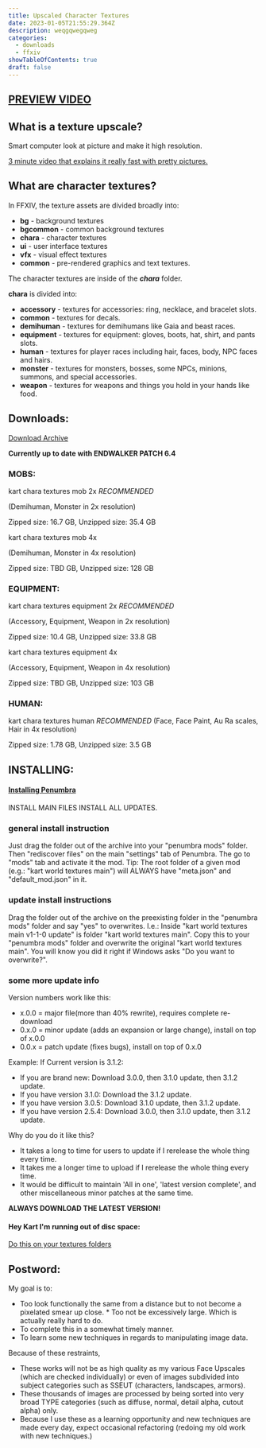 ```yaml
---
title: Upscaled Character Textures
date: 2023-01-05T21:55:29.364Z
description: weqgqwegqweg
categories:
  - downloads
  - ffxiv
showTableOfContents: true
draft: false
---
```


## **[PREVIEW VIDEO](https://www.youtube.com/watch?v=M1_HPTJpZvk)**

## **What is a texture upscale?**

Smart computer look at picture and make it high resolution.

[3 minute video that explains it really fast with pretty pictures.](https://www.youtube.com/watch?v=Fix6u4pksrg)

## **What are character textures?**

In FFXIV, the texture assets are divided broadly into:

-   **bg** - background textures
-   **bgcommon** - common background textures
-   **chara** - character textures
-   **ui** - user interface textures
-   **vfx** - visual effect textures
-   **common** - pre-rendered graphics and text textures.

The character textures are inside of the **_chara_** folder.

**chara** is divided into:

-   **accessory** - textures for accessories: ring, necklace, and bracelet slots.
-   **common** - textures for decals.
-   **demihuman** - textures for demihumans like Gaia and beast races.
-   **equipment** - textures for equipment: gloves, boots, hat, shirt, and pants slots.
-   **human** - textures for player races including hair, faces, body, NPC faces and hairs.
-   **monster** - textures for monsters, bosses, some NPCs, minions, summons, and special accessories.
-   **weapon** - textures for weapons and things you hold in your hands like food.

## Downloads:

[D﻿ownload Archive](https://kache.kartoffels.club)

**Currently up to date with ENDWALKER PATCH 6.4**

### **MOBS:**

kart chara textures mob 2x _RECOMMENDED_

(Demihuman, Monster in 2x resolution)

Zipped size: 16.7 GB, Unzipped size: 35.4 GB

kart chara textures mob 4x

(Demihuman, Monster in 4x resolution)

Zipped size: TBD GB, Unzipped size: 128 GB

### **EQUIPMENT:**

kart chara textures equipment 2x _RECOMMENDED_

(Accessory, Equipment, Weapon in 2x resolution)

Zipped size: 10.4 GB, Unzipped size: 33.8 GB

kart chara textures equipment 4x

(Accessory, Equipment, Weapon in 4x resolution)

Zipped size: TBD GB, Unzipped size: 103 GB

### **HUMAN**:

kart chara textures human _RECOMMENDED_ (Face, Face Paint, Au Ra scales, Hair in 4x resolution)

Zipped size: 1.78 GB, Unzipped size: 3.5 GB

## INSTALLING:

#### **[Installing Penumbra](https://reniguide.info/#installpenumbra)**

I﻿NSTALL MAIN FILES INSTALL ALL UPDATES.

### general install instruction

Just drag the folder out of the archive into your "penumbra mods" folder. Then "rediscover files" on the main "settings" tab of Penumbra. The go to "mods" tab and activate it the mod. Tip: The root folder of a given mod (e.g.: "kart world textures main") will ALWAYS have "meta.json" and "default_mod.json" in it.

### update install instructions

Drag the folder out of the archive on the preexisting folder in the "penumbra mods" folder and say "yes" to overwrites. I.e.: Inside "kart world textures main v1-1-0 update" is folder "kart world textures main". Copy this to your "penumbra mods" folder and overwrite the original "kart world textures main". You will know you did it right if Windows asks "Do you want to overwrite?".

### some more update info
Version numbers work like this: 
 - x.0.0 = major file(more than 40% rewrite), requires complete re-download  
-    0.x.0 = minor update (adds an expansion or large change), install on top of x.0.0  
-    0.0.x = patch update (fixes bugs), install on top of 0.x.0

Example: If Current version is 3.1.2:  

-   If you are brand new: Download 3.0.0, then 3.1.0 update, then 3.1.2 update.
-   If you have version 3.1.0: Download the 3.1.2 update.
-   If you have version 3.0.5: Download 3.1.0 update, then 3.1.2 update.
-   If you have version 2.5.4: Download 3.0.0, then 3.1.0 update, then 3.1.2 update.

Why do you do it like this?  
-   It takes a long to time for users to update if I rerelease the whole thing every time.
-   It takes me a longer time to upload if I rerelease the whole thing every time.
-   It would be difficult to maintain 'All in one', 'latest version complete', and other miscellaneous minor patches at the same time.

**ALWAYS DOWNLOAD THE LATEST VERSION!**
#### **Hey Kart I'm running out of disc space:**

[Do this on your textures folders](https://www.windowscentral.com/how-enable-file-compression-windows-11#compress_ntfs_file_windows11)

## **Postword**:

My goal is to:

-   Too look functionally the same from a distance but to not become a pixelated smear up close. *﻿ Too not be excessively large. Which is actually really hard to do.
-   To complete this in a somewhat timely manner.
-   To learn some new techniques in regards to manipulating image data.

Because of these restraints,

-   These works will not be as high quality as my various Face Upscales (which are checked individually) or even of images subdivided into subject categories such as SSEUT (characters, landscapes, armors).
-   These thousands of images are processed by being sorted into very broad TYPE categories (such as diffuse, normal, detail alpha, cutout alpha) only.
-   Because I use these as a learning opportunity and new techniques are made every day, expect occasional refactoring (redoing my old work with new techniques.)